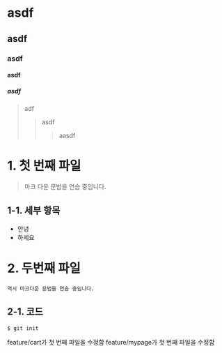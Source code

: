 # asdf
## asdf
### asdf
#### asdf
##### asdf
> adf
>   >asdf
>   >   >aasdf


 # 1. 첫 번째 파일
> 마크 다운 문법을 연습 중입니다.

## 1-1. 세부 항목
* 안녕
* 하세요

# 2. 두번째 파일
    역시 마크다운 문법을 연습 중입니다.

## 2-1. 코드
```
$ git init
```
feature/cart가 첫 번째 파일을 수정함
feature/mypage가 첫 번째 파일을 수정함
